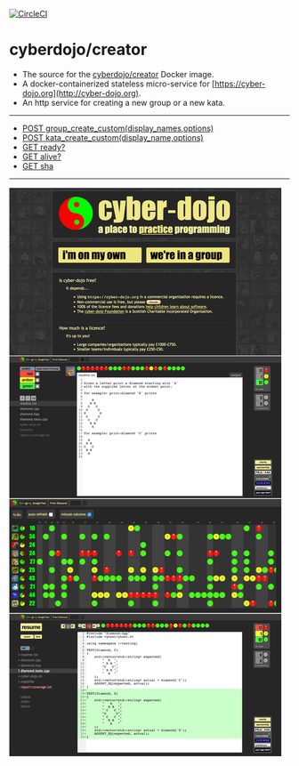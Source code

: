 [![CircleCI](https://circleci.com/gh/cyber-dojo/creator.svg?style=svg)](https://circleci.com/gh/cyber-dojo/creator)

# cyberdojo/creator

- The source for the [cyberdojo/creator](https://hub.docker.com/r/cyberdojo/creator/tags) Docker image.
- A docker-containerized stateless micro-service for [https://cyber-dojo.org](http://cyber-dojo.org).
- An http service for creating a new group or a new kata.

- - - -
* [POST group_create_custom(display_names,options)](docs/api.md#post-group_create_customdisplay_namesoptions)
* [POST kata_create_custom(display_name,options)](docs/api.md#post-kata_create_customdisplay_nameoptions)
* [GET ready?](docs/api.md#get-ready)
* [GET alive?](docs/api.md#get-alive)  
* [GET sha](docs/api.md#get-sha)

- - - -
![cyber-dojo.org home page](https://github.com/cyber-dojo/cyber-dojo/blob/master/shared/home_page_snapshot.png)
